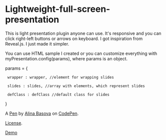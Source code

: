 Lightweight-full-screen-presentation
====================================

This is light presentation plugin anyone can use. It's responsive and you can click right-left buttons or arrows on keyboard. I got inspiration from Reveal.js. I just made it simpler. 

You can use HTML sample I created or you can customize everything with myPresentation.config(params), where params is an object.

params = {

     wrapper : wrapper, //element for wrapping slides
  
     slides : slides, //array with elements, which represent slides
  
     defClass : defClass //default class for slides
  
}

A [Pen](http://codepen.io/anilkabobo/pen/mvgzx) by [Alina Basova](http://codepen.io/anilkabobo) on [CodePen](http://codepen.io/).

[License](http://codepen.io/anilkabobo/pen/mvgzx/license).

[Demo](http://codepen.io/anilkabobo/full/mvgzx/)
